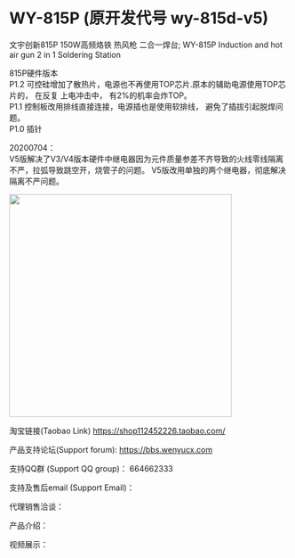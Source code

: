 # WY-815P (原开发代号 wy-815d-v5)
文宇创新815P 150W高频烙铁 热风枪 二合一焊台; WY-815P Induction and hot air gun 2 in 1 Soldering Station

815P硬件版本
 </br>
P1.2 可控硅增加了散热片，电源也不再使用TOP芯片.原本的辅助电源使用TOP芯片的， 在反复 上电冲击中， 有2%的机率会炸TOP。 </br>
P1.1 控制板改用排线直接连接，电源插也是使用软排线， 避免了插拔引起脱焊问题。  </br>
P1.0 插针 </br>

20200704： </br>
V5版解决了V3/V4版本硬件中继电器因为元件质量参差不齐导致的火线零线隔离不严，拉弧导致跳空开，烧管子的问题。
V5版改用单独的两个继电器，彻底解决隔离不严问题。

<img src='https://raw.githubusercontent.com/WenyuCreative/wy-815d-v5/master/hardware/20200717.png' height="400"></img>

淘宝链接(Taobao Link) https://shop112452226.taobao.com/

产品支持论坛(Support forum): https://bbs.wenyucx.com

支持QQ群 (Support QQ group)： 664662333 

支持及售后email (Support Email)： 

代理销售洽谈：

产品介绍：

视频展示：
